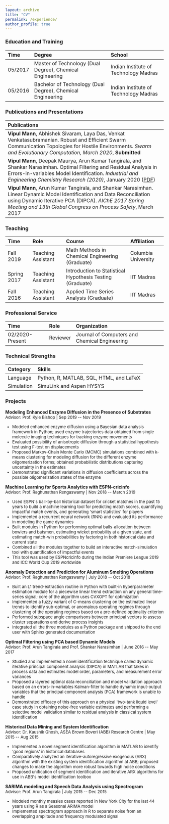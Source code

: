 ```yaml
---
layout: archive
title: "CV"
permalink: /experience/
author_profile: true
---
```



### Education and Training

|Time|Degree|School|
|:-|:-|:-|
|05/2017|Master of Technology (Dual Degree), Chemical Engineering | Indian Institute of Technology Madras
|05/2016|Bachelor of Technology (Dual Degree), Chemical Engineering |Indian Institute of Technology Madras


### Publications and Presentations

|Publications|
|:-|
|**Vipul Mann**, Abhishek Sivaram, Laya Das, Venkat Venkatasubramanian. Robust and Efficient Swarm Communication Topologies for Hostile Environments. _Swarm and Evolutionary Computation, March 2020_, **Submitted**|
|**Vipul Mann**, Deepak Maurya, Arun Kumar Tangirala, and Shankar Narasimhan. Optimal Filtering and Residual Analysis in Errors-in-variables Model Identification. _Industrial and Engineering Chemistry Research (2020)_, January 2020 ([PDF](../files/iecr_paper1.pdf))|
|**Vipul Mann**, Arun Kumar Tangirala, and Shankar Narasimhan. Linear Dynamic Model Identification and Data Reconciliation using Dynamic Iterative PCA (DIPCA). _AIChE 2017 Spring Meeting and 13th Global Congress on Process Safety_, March 2017|

### Teaching

|Time|Role|Course|Affiliation|
|:-|:-|:-|:-|
|Fall 2019|Teaching Assistant|Math Methods in Chemical Engineering (Graduate)|Columbia University|
|Spring 2017|Teaching Assistant| Introduction to Statistical Hypothesis Testing (Graduate)| IIT Madras|
|Fall 2016|Teaching Assistant|Applied Time Series Analysis (Graduate)|IIT Madras|

### Professional Service

|Time|Role|Organization|
|:-|:-|:-|
|02/2020-Present|Reviewer|Journal of Computers and Chemical Engineering|

### Technical Strengths

|Category|Skills|
|:-|:-|
|Language           |Python, R, MATLAB, SQL, HTML, and LaTeX|
|Simulation         |SimuLink and Aspen HYSYS|

### Projects

**Modeling Enhanced Enzyme Diffusion in the Presence of Substrates**  
<font size="2"> Advisor: Prof. Kyle Bishop | Sep 2019 -- Nov 2019  
* Modeled enhanced enzyme diffusion using a Bayesian data analysis framework in Python; used enzyme trajectories data obtained from single molecule imaging techniques for tracking enzyme movements
* Evaluated possibility of anisotropic diffusion through a statistical hypothesis test using F-test on displacements
* Proposed Markov-Chain Monte Carlo (MCMC) simulations combined with k-means clustering for modeling diffusion for the different enzyme oligomerization forms; obtained probabilistic distributions capturing uncertainty in the estimates
* Demonstrated significant variations in diffusion coefficients across the possible oligomerization states of the enzyme
</font>

**Machine Learning for Sports Analytics with ESPN-cricinfo**  
<font size="2"> Advisor: Prof. Raghunathan Rengaswamy | Nov 2018 -- March 2019
* Used ESPN's ball-by-ball historical dataset for cricket matches in the past $15$ years to build a machine learning tool for predicting match scores, quantifying impactful match events, and generating 'smart statistics' for players
* Implemented a recurrent neural network (RNN) and evaluated its performance in modeling the game dynamics
* Built modules in Python for performing optimal balls-allocation between bowlers and batsmen, estimating wicket probability at a given state, and estimating match-win probabilities by factoring in both historical data and current state
* Combined all the modules together to build an interactive match-simulation tool with quantification of impactful events
* This tool was used by ESPNcricinfo during the Indian Premiere League 2019 and ICC World Cup 2019 worldwide
</font>

**Anomaly Detection and Prediction for Aluminum Smelting Operations**  
<font size="2"> Advisor: Prof. Raghunathan Rengaswamy | July 2018 -- Oct 2018
* Built an L1 trend-extraction routine in Python with built-in hyperparameter estimation module for a piecewise linear trend extraction on any general time-series signal; core of the algorithm uses CVXOPT for optimization
* Implemented a fuzzy variant of C-means clustering on the estimated linear trends to identify sub-optimal, or anomalous operating regimes through clustering of the operating regimes based on a pre-defined optimality criterion
* Performed subspace angle comparisons between principal vectors to assess cluster separations and derive process insights
* Integrated all the three modules as a Python package and shipped to the end user with Sphinx generated documentation
</font>

**Optimal Filtering using PCA based Dynamic Models**  
<font size="2"> Advisor: Prof. Arun Tangirala and Prof. Shankar Narasimhan | June 2016 -- May 2017
* Studied and implemented a novel identification technique called dynamic iterative principal component analysis (DIPCA) in MATLAB that takes in process data and estimates model order, parameters, and measurement error variances
* Proposed a layered optimal data reconciliation and model validation approach based on an errors-in-variables Kalman-filter to handle dynamic input-output variables that the principal component analysis (PCA) framework is unable to handle
* Demonstrated efficacy of this approach on a physical 'two-tank liquid level' case study in obtaining noise-free variable estimates and performing a selective model validation similar to residual analysis in classical system identification
</font>

**Historical Data Mining and System Identification**  
<font size="2"> Advisor: Dr. Kaushik Ghosh, ASEA Brown Boveri (ABB) Research Centre | May 2015 -- Aug 2015
* Implemented a novel segment identification algorithm in MATLAB to identify 'good regions' in historical databases
* Comparatively analyzed an iterative-autoregressive exogenous (ARX) algorithm with the existing system identification algorithm at ABB; proposed changes to make the algorithm more robust towards high noise conditions
* Proposed unification of segment identification and iterative ARX algorithms for use in ABB's model identification toolbox
</font>

**SARIMA modeling and Speech Data Analysis using Spectrogram**  
<font size="2"> Advisor: Prof. Arun Tangirala | July 2015 -- Dec 2015
* Modeled monthly measles cases reported in New York City for the last 44 years using R as a Seasonal ARIMA model
* Implemented spectrogram approach in R to separate noise from an overlapping amplitude and frequency modulated signal
</font>
